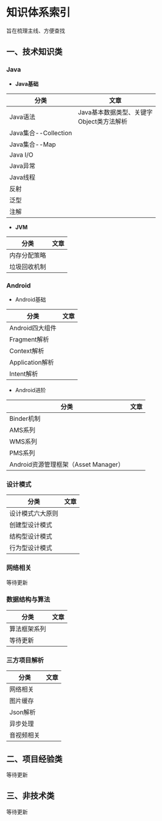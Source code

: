 # 知识体系索引

旨在梳理主线、方便查找

## 一、技术知识类

### Java

- **Java基础**

| 分类                 | 文章                                          |
| -------------------- | --------------------------------------------- |
| Java语法             | Java基本数据类型、关键字<br> Object类方法解析 |
| Java集合--Collection |                                               |
| Java集合--Map        |                                               |
| Java I/O             |                                               |
| Java异常             |                                               |
| Java线程             |                                               |
| 反射                 |                                               |
| 泛型                 |                                               |
| 注解                 |                                               |

- **JVM**

| 分类         | 文章 |
| ------------ | ---- |
| 内存分配策略 |      |
| 垃圾回收机制 |      |

### Android

- Android基础

| 分类            | 文章 |
| --------------- | ---- |
| Android四大组件 |      |
| Fragment解析    |      |
| Context解析     |      |
| Application解析 |      |
| Intent解析      |      |



- Android进阶

| 分类                                 | 文章 |
| ------------------------------------ | ---- |
| Binder机制                           |      |
| AMS系列                              |      |
| WMS系列                              |      |
| PMS系列                              |      |
| Android资源管理框架（Asset Manager） |      |



### 设计模式

| 分类             | 文章 |
| ---------------- | ---- |
| 设计模式六大原则 |      |
| 创建型设计模式   |      |
| 结构型设计模式   |      |
| 行为型设计模式   |      |

### 网络相关

等待更新

### 数据结构与算法

| 分类         | 文章 |
| ------------ | ---- |
| 算法框架系列 |      |
| 等待更新     |      |

### 三方项目解析

| 分类       | 文章 |
| ---------- | ---- |
| 网络相关   |      |
| 图片缓存   |      |
| Json解析   |      |
| 异步处理   |      |
| 音视频相关 |      |



## 二、项目经验类

等待更新


## 三、非技术类

等待更新
